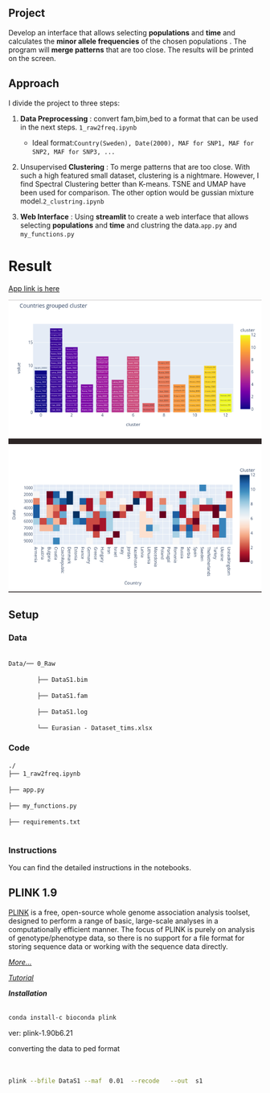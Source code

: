 ## Project

Develop an interface that allows selecting **populations** and **time** and calculates the **minor allele frequencies** of the chosen populations . The program will **merge patterns** that are too close. The results will be printed on the screen.

## Approach

I divide the project to three steps:

1. **Data Preprocessing** : convert fam,bim,bed to a format that can be used in the next steps. `1_raw2freq.ipynb`

   - Ideal format:`Country(Sweden), Date(2000), MAF for SNP1, MAF for SNP2, MAF for SNP3, ...`
2. Unsupervised **Clustering** : To merge patterns that are too close. With such a high featured small dataset, clustering is a nightmare. However, I find Spectral Clustering better than K-means. TSNE and UMAP have been used for comparison. The other option would be gussian mixture model.`2_clustring.ipynb`
3. **Web Interface** : Using **streamlit** to create a web interface that allows selecting **populations** and **time** and clustring the data.`app.py` and `my_functions.py`

# Result

[App link is here](https://gpsmaf.streamlit.app/ "Geographic Population Structure (GPS) Based on Minor Allele Frequencies (MAF) of SNPs")

![img](Data/screen1.png "screenshot")

## Setup

### Data

```

Data/── 0_Raw

        ├── DataS1.bim

        ├── DataS1.fam

        ├── DataS1.log

        └── Eurasian - Dataset_tims.xlsx

```

### Code

```
./
├── 1_raw2freq.ipynb

├── app.py

├── my_functions.py

├── requirements.txt


```

### Instructions

You can find the detailed instructions in the notebooks.

## PLINK 1.9

[PLINK](https://www.cog-genomics.org/plink/1.9/) is a free, open-source whole genome association analysis toolset, designed to perform a range of basic, large-scale analyses in a computationally efficient manner. The focus of PLINK is purely on analysis of genotype/phenotype data, so there is no support for a file format for storing sequence data or working with the sequence data directly.

[*More...*](https://zzz.bwh.harvard.edu/plink/)

[*Tutorial*](https://zzz.bwh.harvard.edu/plink/tutorial.shtml)

**_Installation_**

```bash

conda install-c bioconda plink

```

ver: plink-1.90b6.21

converting the data to ped format

```bash


plink --bfile DataS1 --maf  0.01  --recode   --out  s1


```
